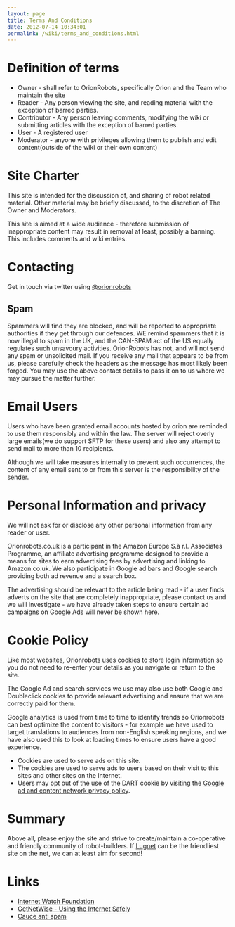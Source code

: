 ```yaml
---
layout: page
title: Terms And Conditions
date: 2012-07-14 10:34:01
permalink: /wiki/terms_and_conditions.html
---
```

<h1  id="Definition_of_terms">Definition of terms</h1>

<ul><li> Owner - shall refer to OrionRobots, specifically Orion and the Team who maintain the site
</li><li> Reader - Any person viewing the site, and reading material with the exception of barred parties.
</li><li> Contributor - Any person leaving comments, modifying the wiki or submitting articles with the exception of barred parties.
</li><li> User - A registered user
</li><li> Moderator - anyone with privileges allowing them to publish and edit content(outside of the wiki or their own content)
</li></ul><p>
</p>
<h1  id="Site_Charter">Site Charter</h1>

This site is intended for the discussion of, and sharing of robot related material.  Other material may be briefly discussed, to the discretion of The Owner and Moderators.

This site is aimed at a wide audience - therefore submission of inappropriate content may result in removal at least, possibly a banning.  This includes comments and wiki entries.

<h1  id="Contacting">Contacting</h1>

Get in touch via twitter using [@orionrobots](https://twitter.com/orionrobots)

## Spam

Spammers will find they are blocked, and will be reported to appropriate authorities if they get through our defences.  WE remind spammers that it is now illegal to spam in the UK, and the CAN-SPAM act of the US equally regulates such unsavoury activities. OrionRobots has not, and will not send any spam or unsolicited mail. If you receive any mail that appears to be from us, please carefully check the headers as the message has most likely been forged. You may use the above contact details to pass it on to us where we may pursue the matter further.

<h1  id="Email_Users">Email Users</h1>

Users who have been granted email accounts hosted by orion are reminded to use them responsibly and within the law.  The server will reject overly large emails(we do support SFTP for these users) and also any attempt to send mail to more than 10 recipients.

Although we will take measures internally to prevent such occurrences, the content of any email sent to or from this server is the responsibility of the sender.

<h1  id="Personal_Information_and_privacy">Personal Information and privacy</h1>

We will not ask for or disclose any other personal information from any reader or user.

Orionrobots.co.uk is a participant in the Amazon Europe S.à r.l. Associates Programme, an affiliate advertising programme designed to provide a means for sites to earn advertising fees by advertising and linking to Amazon.co.uk. We also participate in Google ad bars and Google search providing both ad revenue and a search box.

The advertising should be relevant to the article being read - if a user finds adverts on the site that are completely inappropriate, please contact us and we will investigate - we have already taken steps to ensure certain ad campaigns on Google Ads will never be shown here.

<h1  id="Cookie_Policy">Cookie Policy</h1>

Like most websites, Orionrobots uses cookies to store login information so you do not need to re-enter your details as you navigate or return to the site.

The Google Ad and search services we use may also use both Google and Doubleclick cookies to provide relevant advertising and ensure that we are correctly paid for them.

Google analytics is used from time to time to identify trends so Orionrobots can best optimize the content to visitors - for example we have used to target translations to audiences from non-English speaking regions, and we have also used this to look at loading times to ensure users have a good experience.

* Cookies are used to serve ads on this site.
* The cookies are used to serve ads to users based on their visit to this sites and other sites on the Internet.
* Users may opt out of the use of the DART cookie by visiting the  <a  href="https://support.google.com/ads/answer/2662922?hl=en-GB" rel="external" target="_blank">Google ad and content network privacy policy</a>.

<h1  id="Summary">Summary</h1>

Above all, please enjoy the site and strive to create/maintain a co-operative and friendly community of robot-builders.  If <a href="/wiki/lugnet.html" title="Lego Users Group Network">Lugnet</a> can be the friendliest site on the net, we can at least aim for second!

<h1  id="Important_links">Links</h1>

* <a href="http://www.iwf.org.uk" rel="external" target="_blank">Internet Watch Foundation</a>
* <a href="http://www.getnetwise.org" rel="external" target="_blank">GetNetWise - Using the Internet Safely</a>
* <a href="http://www.cauce.org/" target="_blank"> Cauce anti spam </a>
